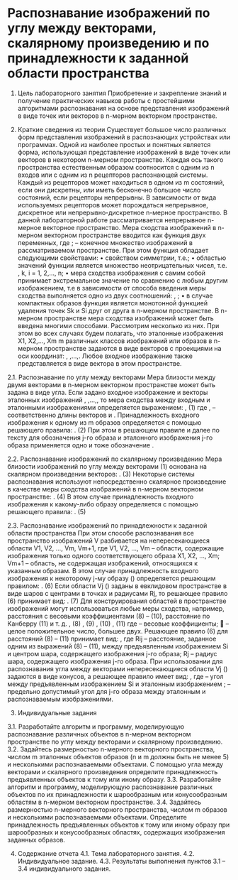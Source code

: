 # Распознавание изображений по углу между векторами, скалярному произведению и по принадлежности к заданной области пространства

1. Цель лабораторного занятия
Приобретение и закрепление знаний и получение практических навыков работы с простейшими алгоритмами распознавания на основе представления изображений в виде точек или векторов в n-мерном векторном пространстве.

2. Краткие сведения из теории
Существует большое число различных форм представления изображений в распознающих устройствах или программах. Одной из наиболее простых и понятных является форма, использующая представление изображений в виде точек или векторов в некотором n-мерном пространстве. Каждая ось такого пространства естественным образом соотносится с одним из n входов или с одним из n рецепторов распознающей системы. Каждый из рецепторов может находиться в одном из m состояний, если они дискретны, или иметь бесконечно большое число состояний, если рецепторы непрерывны. В зависимости от вида используемых рецепторов может порождаться непрерывное, дискретное или непрерывно-дискретное n-мерное пространство. В данной лабораторной работе рассматривается непрерывное n-мерное векторное пространство.
Мера сходства изображений в n-мерном векторном пространстве вводится как функция двух переменных, где ;  – конечное множество изображений в рассматриваемом пространстве. При этом функция  обладает следующими свойствами:
    • свойством симметрии, т.е.;
    • областью значений функции является множество неотрицательных чисел, т.е. ,   k, i = 1, 2,…, n;
    • мера сходства изображения с самим собой принимает экстремальное значение по сравнению с любым другим изображением, т.е в зависимости от способа введения меры сходства выполняется одно из двух соотношений:
,
;
    • в случае компактных образов функция  является монотонной функцией удаления точек Sk и Si друг от друга в n-мерном пространстве.
В n-мерном пространстве мера сходства изображений может быть введена многими способами. Рассмотрим несколько из них. При этом во всех случаях будем полагать, что эталонные изображения X1, X2,…, Xm m различных классов изображений или образов в n-мерном пространстве задаются в виде векторов с проекциями на оси координат: , ,…,. Любое входное изображение  также представляется в виде вектора  в этом пространстве.

2.1. Распознавание по углу между векторами
Мера близости между двумя векторами в n-мерном векторном пространстве может быть задана в виде угла. Если задано входное изображение  и векторы эталонных изображений , ,…,, то мера сходства между входным и эталонными изображениями определяется выражением:
   , (1)
где ,  – соответственно длины векторов  и .
Принадлежность входного изображения  к одному из m образов определяется с помощью решающего правила:
                                    .                              (2)
При этом в решающем правиле и далее по тексту для обозначения j-го образа и эталонного изображения j-го образа применяется одно и тоже обозначение .

2.2. Распознавание изображений по скалярному произведению
Мера близости изображений по углу между векторами (1) основана на скалярном произведении векторов:
                                       .                                  (3)
Некоторые системы распознавания используют непосредственно скалярное произведение в качестве меры сходства изображений в n-мерном векторном пространстве:
                                                      .                                            (4)
В этом случае принадлежность входного изображения  к какому-либо образу определяется с помощью решающего правила:
                                   .                              (5)

2.3. Распознавание изображений по принадлежности к заданной области пространства
При этом способе распознавания все пространство изображений V разбивается на непересекающиеся области V1, V2, …, Vm, Vm+1, где V1, V2, …, Vm – области, содержащие изображения только одного соответствующего образа X1, X2, …, Xm; Vm+1 – область, не содержащая изображений, относящихся к указанным образам. В этом случае принадлежность входного изображения  к некоторому j-му образу () определяется решающим правилом:
                                          .                                     (6)
Если области Vj () заданы в евклидовом пространстве в виде шаров с центрами в точках  и радиусами Rj, то решающее правило (6) принимает вид:
                                  .                      (7)
Для конструирования областей в пространстве изображений могут использоваться любые меры сходства, например, расстояния с весовыми коэффициентами (8) – (10), расстояние по Канберру (11) и т. д.
                                                 ,                                  (8)
                                                 ,                                  (9)
                                                    ,                                   (10)
                                                     ,                                      (11)
где  – весовые коэффициенты;  – целое положительное число, большее двух.
Решающее правило (6) для расстояний (8) – (11) принимает вид:
,
где Rij – расстояние, заданное одним из выражений (8) – (11), между предъявленным изображением Si и центром шара, содержащего изображения j-го образа; Rj – радиус шара, содержащего изображения j-го образа.
При использовании для распознавания угла между векторами непересекающиеся области Vj () задаются в виде конусов, а решающее правило имеет вид:
,
где  – угол между предъявленным изображением Si и эталонным изображением ;  – предельно допустимый угол для j-го образа между эталонным и распознаваемым изображениями.

3. Индивидуальные задания

3.1. Разработайте алгоритм и программу, моделирующую распознавание различных объектов в n-мерном векторном пространстве по углу между векторами и скалярному произведению.
3.2. Задайтесь размерностью n-мерного векторного пространства, числом m эталонных объектов образов (n и m должны быть не менее 5) и несколькими распознаваемыми объектами. С помощью угла между векторами и скалярного произведения определите принадлежность предъявленных объектов к тому или иному образу.
3.3. Разработайте алгоритм и программу, моделирующую распознавание различных объектов по их принадлежности к шарообразным или конусообразным областям в n-мерном векторном пространстве.
3.4. Задайтесь размерностью n-мерного векторного пространства, числом m образов и несколькими распознаваемыми объектами. Определите принадлежность предъявленных объектов к тому или иному образу при шарообразных и конусообразных областях, содержащих изображения заданных образов.

4. Содержание отчета
4.1. Тема лабораторного занятия.
4.2. Индивидуальное задание.
4.3. Результаты выполнения пунктов 3.1 – 3.4 индивидуального задания.
